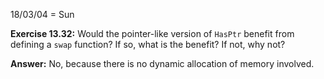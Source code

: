 18/03/04 = Sun

**Exercise 13.32:** Would the pointer-like version of `HasPtr` benefit from defining a `swap` function? If so, what is the benefit? If not, why not?

**Answer:** No, because there is no dynamic allocation of memory involved.